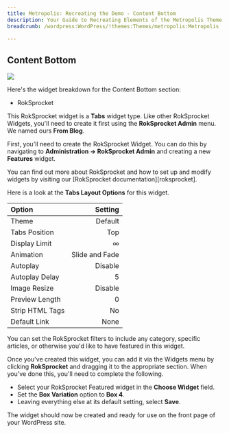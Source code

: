 ```yaml
---
title: Metropolis: Recreating the Demo - Content Bottom
description: Your Guide to Recreating Elements of the Metropolis Theme for WordPress
breadcrumb: /wordpress:WordPress/!themes:Themes/metropolis:Metropolis

---
```


Content Bottom
-----
![][demo29]

Here's the widget breakdown for the Content Bottom section:

* RokSprocket

This RokSprocket widget is a **Tabs** widget type. Like other RokSprocket Widgets, you'll need to create it first using the **RokSprocket Admin** menu. We named ours **From Blog**.

First, you'll need to create the RokSprocket Widget. You can do this by navigating to **Administration -> RokSprocket Admin** and creating a new **Features** widget. 

You can find out more about RokSprocket and how to set up and modify widgets by visiting our [RokSprocket documentation][roksprocket].

Here is a look at the **Tabs Layout Options** for this widget.

| Option          |        Setting |  
| :-------------- | -------------: |  
| Theme           |        Default |  
| Tabs Position   |            Top |  
| Display Limit   |              ∞ |  
| Animation       | Slide and Fade |  
| Autoplay        |        Disable |  
| Autoplay Delay  |              5 |  
| Image Resize    |        Disable |  
| Preview Length  |              0 |  
| Strip HTML Tags |             No |  
| Default Link    |           None |  

You can set the RokSprocket filters to include any category, specific articles, or otherwise you'd like to have featured in this widget.

Once you've created this widget, you can add it via the Widgets menu by clicking **RokSprocket** and dragging it to the appropriate section. When you've done this, you'll need to complete the following.

* Select your RokSprocket Featured widget in the **Choose Widget** field.
* Set the **Box Variation** option to **Box 4**.
* Leaving everything else at its default setting, select **Save**.

The widget should now be created and ready for use on the front page of your WordPress site.

[demo29]: assets/wp_metropolis_demo_29.jpeg